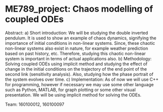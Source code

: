 # ME789_project: Chaos modelling of coupled ODEs

Abstract: 
a) Short introduction: We will be studying the double inverted pendulum. It is used to show an example of chaos dynamics, signifying the importance of initial conditions in non-linear systems. Since, these chaotic non-linear systems also exist in nature, for example weather prediction based on past history, etc. Therefore, studying this chaotic non-linear system is important in terms of actual applications also.
b) Methodology: Solving coupled ODEs using implicit method and studying the effect of change in the initial conditions on the trajectory of the end point of the second link (sensitivity analysis). Also, studying how the phase portrait of the system evolves over time.
c) Implementation: As of now we will use C++ for programming, however if necessary we may use some other language such as Python, MATLAB, for graph plotting or some other visual presentation. We will be using implicit method for solving the ODEs.

Team: 160100012, 160100097
